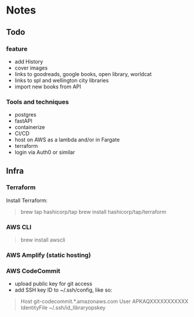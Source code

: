 # Notes

## Todo

### feature
- add History
- cover images
- links to goodreads, google books, open library, worldcat
- links to spl and wellington city libraries
- import new books from API

### Tools and techniques
- postgres
- fastAPI
- containerize
- CI/CD
- host on AWS as a lambda and/or in Fargate
- terraform
- login via Auth0 or similar


## Infra

### Terraform

Install Terraform:

> brew tap hashicorp/tap
> brew install hashicorp/tap/terraform


### AWS CLI

> brew install awscli


###  AWS Amplify (static hosting)




### AWS CodeCommit

- upload public key for git access
- add SSH key ID to ~/.ssh/config, like so:

> Host git-codecommit.*.amazonaws.com
>   User APKAQXXXXXXXXXXX
>   IdentityFile ~/.ssh/id_libraryopskey


